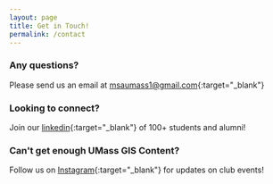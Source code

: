 ```yaml
---
layout: page
title: Get in Touch!
permalink: /contact
---
```


### Any questions?
Please send us an email at [msaumass1@gmail.com](mailto:msaumass1@gmail.com){:target="_blank"}

### Looking to connect?
Join our [linkedin](https://www.linkedin.com/company/umass-gis-beta-chi/about/?viewAsMember=true){:target="_blank"} of 100+ students and alumni!

<!-- Fix link!! -->
### Can't get enough UMass GIS Content?
Follow us on [Instagram](https://instagram.com/paululele){:target="_blank"} for updates on club events!